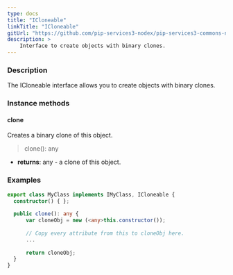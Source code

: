 ```yaml
---
type: docs
title: "ICloneable"
linkTitle: "ICloneable"
gitUrl: "https://github.com/pip-services3-nodex/pip-services3-commons-nodex"
description: > 
    Interface to create objects with binary clones.
---
```


### Description

The ICloneable interface allows you to create objects with binary clones. 

### Instance methods

#### clone
Creates a binary clone of this object.

> clone(): any

- **returns**: any - a clone of this object.

### Examples

```typescript
export class MyClass implements IMyClass, ICloneable {
  constructor() { };
 
  public clone(): any {
      var cloneObj = new (<any>this.constructor());
             
      // Copy every attribute from this to cloneObj here.
      ...
             
      return cloneObj;
  }
}
```
